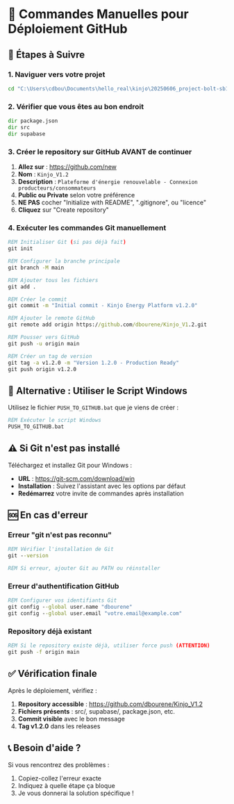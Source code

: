 # 🚀 Commandes Manuelles pour Déploiement GitHub

## 📍 Étapes à Suivre

### 1. Naviguer vers votre projet
```cmd
cd "C:\Users\cdbou\Documents\hello_real\kinjo\20250606_project-bolt-sb1-baembaby\20250606_Kinjo_V1"
```

### 2. Vérifier que vous êtes au bon endroit
```cmd
dir package.json
dir src
dir supabase
```

### 3. Créer le repository sur GitHub AVANT de continuer
1. **Allez sur** : https://github.com/new
2. **Nom** : `Kinjo_V1.2`
3. **Description** : `Plateforme d'énergie renouvelable - Connexion producteurs/consommateurs`
4. **Public ou Private** selon votre préférence
5. **NE PAS** cocher "Initialize with README", ".gitignore", ou "licence"
6. **Cliquez** sur "Create repository"

### 4. Exécuter les commandes Git manuellement

```cmd
REM Initialiser Git (si pas déjà fait)
git init

REM Configurer la branche principale
git branch -M main

REM Ajouter tous les fichiers
git add .

REM Créer le commit
git commit -m "Initial commit - Kinjo Energy Platform v1.2.0"

REM Ajouter le remote GitHub
git remote add origin https://github.com/dbourene/Kinjo_V1.2.git

REM Pousser vers GitHub
git push -u origin main

REM Créer un tag de version
git tag -a v1.2.0 -m "Version 1.2.0 - Production Ready"
git push origin v1.2.0
```

## 🔧 Alternative : Utiliser le Script Windows

Utilisez le fichier `PUSH_TO_GITHUB.bat` que je viens de créer :

```cmd
REM Exécuter le script Windows
PUSH_TO_GITHUB.bat
```

## ⚠️ Si Git n'est pas installé

Téléchargez et installez Git pour Windows :
- **URL** : https://git-scm.com/download/win
- **Installation** : Suivez l'assistant avec les options par défaut
- **Redémarrez** votre invite de commandes après installation

## 🆘 En cas d'erreur

### Erreur "git n'est pas reconnu"
```cmd
REM Vérifier l'installation de Git
git --version

REM Si erreur, ajouter Git au PATH ou réinstaller
```

### Erreur d'authentification GitHub
```cmd
REM Configurer vos identifiants Git
git config --global user.name "dbourene"
git config --global user.email "votre.email@example.com"
```

### Repository déjà existant
```cmd
REM Si le repository existe déjà, utiliser force push (ATTENTION)
git push -f origin main
```

## ✅ Vérification finale

Après le déploiement, vérifiez :
1. **Repository accessible** : https://github.com/dbourene/Kinjo_V1.2
2. **Fichiers présents** : src/, supabase/, package.json, etc.
3. **Commit visible** avec le bon message
4. **Tag v1.2.0** dans les releases

## 📞 Besoin d'aide ?

Si vous rencontrez des problèmes :
1. Copiez-collez l'erreur exacte
2. Indiquez à quelle étape ça bloque
3. Je vous donnerai la solution spécifique !